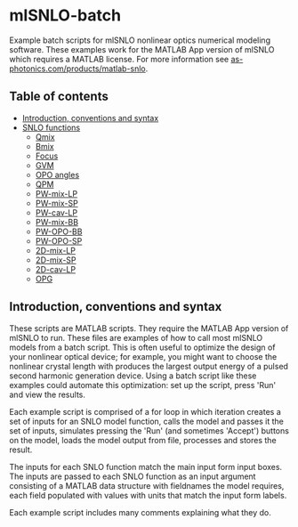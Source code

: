 # mlSNLO-batch
Example batch scripts for mlSNLO nonlinear optics numerical modeling software. These examples work for the MATLAB App version of mlSNLO which requires a MATLAB license. For more information see [as-photonics.com/products/matlab-snlo](http://www.as-photonics.com/products/matlab-snlo).

## Table of contents
* [Introduction, conventions and syntax](#syntax)
* [SNLO functions](#funcs)
  * [Qmix](#qmix)
  * [Bmix](#bmix)
  * [Focus](#focus)
  * [GVM](#gvm)
  * [OPO angles](#opoangles)
  * [QPM](#qpm)
  * [PW-mix-LP](#pw-mix-lp)
  * [PW-mix-SP](#pw-mix-sp)
  * [PW-cav-LP](#pw-cav-lp)
  * [PW-mix-BB](#pw-mix-bb)
  * [PW-OPO-BB](#pw-opo-bb)
  * [PW-OPO-SP](#pw-opo-sp)
  * [2D-mix-LP](#2d-mix-lp)
  * [2D-mix-SP](#2d-mix-sp)
  * [2D-cav-LP](#2d-cav-lp)
  * [OPG](#opg)
  
## Introduction, conventions and syntax
These scripts are MATLAB scripts. They require the MATLAB App version of mlSNLO to run. These files are examples of how to call most mlSNLO models from a batch script. This is often useful to optimize the design of your nonlinear optical device; for example, you might want to choose the nonlinear crystal length with produces the largest output energy of a pulsed second harmonic generation device. Using a batch script like these examples could automate this optimization: set up the script, press 'Run' and view the results.

Each example script is comprised of a for loop in which iteration creates a set of inputs for an SNLO model function, calls the model and passes it the set of inputs, simulates pressing the 'Run' (and sometimes 'Accept') buttons on the model, loads the model output from file, processes and stores the result.

The inputs for each SNLO function match the main input form input boxes. The inputs are passed to each SNLO function as an input argument consisting of a MATLAB data structure with fieldnames the model requires, each field populated with values with units that match the input form labels.

Each example script includes many comments explaining what they do. 
